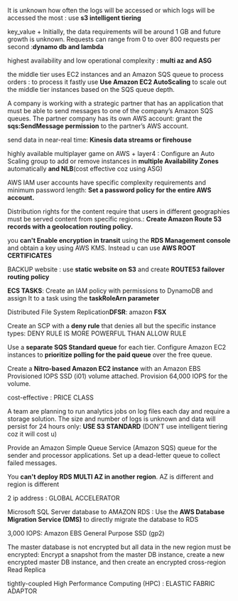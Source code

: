  It is unknown how often the logs will be accessed or which logs will be accessed the most : use **s3 intelligent tiering**

 key_value + Initially, the data requirements will be around 1 GB and future growth is unknown. Requests can range from 0 to over 800 requests per second :**dynamo db and lambda**

 highest availability and low operational complexity : **multi az and ASG**

 the middle tier uses EC2 instances and an Amazon SQS queue to process orders : to process it fastly use **Use Amazon EC2 AutoScaling** to scale out the middle tier instances based on the SQS queue depth.

 A company is working with a strategic partner that has an application that must be able to send messages to one of the company’s Amazon SQS queues. The partner company has its own AWS account: grant the **sqs:SendMessage permission** to the partner’s AWS account.
 
 send data in near-real time: **Kinesis data streams or firehouse**

 highly available multiplayer game on AWS + layer4 : Configure an Auto Scaling group to add or remove instances in **multiple Availability Zones** automatically **and NLB**(cost effective coz using ASG)

 AWS IAM user accounts have specific complexity requirements and minimum password length: **Set a password policy for the entire AWS account.**

 Distribution rights for the content require that users in different geographies must be served content from specific regions.: **Create Amazon Route 53 records with a geolocation routing policy.**

 you **can't Enable encryption in transit** using the **RDS Management console** and obtain a key using AWS KMS. Instead u can use **AWS ROOT CERTIFICATES**

 BACKUP website : use **static website on S3** and create **ROUTE53 failover routing policy**

**ECS TASKS**: Create an IAM policy with permissions to DynamoDB and assign It to a task using the **taskRoleArn parameter**

Distributed File System Replication**DFSR**: amazon **FSX**

Create an SCP with a **deny rule** that denies all but the specific instance types: DENY RULE IS MORE POWERFUL THAN ALLOW RULE

Use a **separate SQS Standard queue** for each tier. Configure Amazon EC2 instances to **prioritize polling for the paid queue** over the free queue.

Create a **Nitro-based Amazon EC2 instance** with an Amazon EBS Provisioned IOPS SSD (i01) volume attached. Provision 64,000 IOPS for the volume.

cost-effective : PRICE CLASS

A team are planning to run analytics jobs on log files each day and require a storage solution. The size and number of logs is unknown and data will persist for 24 hours only: **USE S3 STANDARD** (DON'T use intelligent tiering coz it will cost u)

Provide an Amazon Simple Queue Service (Amazon SQS) queue for the sender and processor applications. Set up a dead-letter queue to collect failed messages.

You **can't deploy RDS MULTI AZ in another region**. AZ is different and region is different

2 ip address : GLOBAL ACCELERATOR

Microsoft SQL Server database to AMAZON RDS : Use the **AWS Database Migration Service (DMS)** to directly migrate the database to RDS

3,000 IOPS: Amazon EBS General Purpose SSD (gp2)

The master database is not encrypted but all data in the new region must be encrypted: Encrypt a snapshot from the master DB instance, create a new encrypted master DB instance, and then create an encrypted cross-region Read Replica

tightly-coupled High Performance Computing (HPC) : ELASTIC FABRIC ADAPTOR
